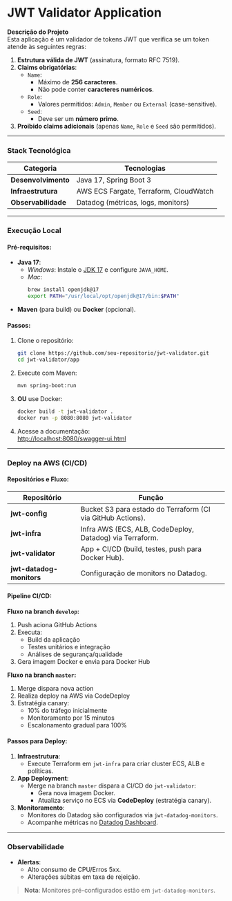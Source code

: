 # JWT Validator Application  


**Descrição do Projeto**  
Esta aplicação é um validador de tokens JWT que verifica se um token atende às seguintes regras:  
1. **Estrutura válida de JWT** (assinatura, formato RFC 7519).  
2. **Claims obrigatórias**:  
   - `Name`:  
     - Máximo de **256 caracteres**.  
     - Não pode conter **caracteres numéricos**.  
   - `Role`:  
     - Valores permitidos: `Admin`, `Member` ou `External` (case-sensitive).  
   - `Seed`:  
     - Deve ser um **número primo**.  
3. **Proibido claims adicionais** (apenas `Name`, `Role` e `Seed` são permitidos).  

---

### Stack Tecnológica  
| Categoria         | Tecnologias                          |  
|-------------------|--------------------------------------|  
| **Desenvolvimento** | Java 17, Spring Boot 3               |  
| **Infraestrutura**  | AWS ECS Fargate, Terraform, CloudWatch |  
| **Observabilidade**| Datadog (métricas, logs, monitors)   |  

---

### Execução Local  
#### Pré-requisitos:  
- **Java 17**:  
  - *Windows*: Instale o [JDK 17](https://www.oracle.com/java/technologies/downloads/#java17) e configure `JAVA_HOME`.  
  - *Mac*:  
    ```bash  
    brew install openjdk@17  
    export PATH="/usr/local/opt/openjdk@17/bin:$PATH"  
    ```  
- **Maven** (para build) ou **Docker** (opcional).  

#### Passos:  
1. Clone o repositório:  
   ```bash  
   git clone https://github.com/seu-repositorio/jwt-validator.git  
   cd jwt-validator/app  
   ```  
2. Execute com Maven:  
   ```bash  
   mvn spring-boot:run  
   ```  
3. **OU** use Docker:  
   ```bash  
   docker build -t jwt-validator .  
   docker run -p 8080:8080 jwt-validator  
   ```  
4. Acesse a documentação:  
   [http://localhost:8080/swagger-ui.html](http://localhost:8080/swagger-ui.html)  

---



### Deploy na AWS (CI/CD)  

#### Repositórios e Fluxo:  
| Repositório       | Função                                  |  
|-------------------|-----------------------------------------|  
| **jwt-config**    | Bucket S3 para estado do Terraform (CI via GitHub Actions). |  
| **jwt-infra**     | Infra AWS (ECS, ALB, CodeDeploy, Datadog) via Terraform. |  
| **jwt-validator** | App + CI/CD (build, testes, push para Docker Hub). |  
| **jwt-datadog-monitors** | Configuração de monitors no Datadog. |  

#### Pipeline CI/CD:  
**Fluxo na branch `develop`:**  
1. Push aciona GitHub Actions  
2. Executa:  
   - Build da aplicação  
   - Testes unitários e integração  
   - Análises de segurança/qualidade  
3. Gera imagem Docker e envia para Docker Hub  

**Fluxo na branch `master`:**  
1. Merge dispara nova action  
2. Realiza deploy na AWS via CodeDeploy  
3. Estratégia canary:  
   - 10% do tráfego inicialmente  
   - Monitoramento por 15 minutos  
   - Escalonamento gradual para 100%  
#### Passos para Deploy:  
1. **Infraestrutura**:  
   - Execute Terraform em `jwt-infra` para criar cluster ECS, ALB e políticas.  
2. **App Deployment**:  
   - Merge na branch `master` dispara a CI/CD do `jwt-validator`:  
     - Gera nova imagem Docker.  
     - Atualiza serviço no ECS via **CodeDeploy** (estratégia canary).  
3. **Monitoramento**:  
   - Monitores do Datadog são configurados via `jwt-datadog-monitors`.  
   - Acompanhe métricas no [Datadog Dashboard](https://app.datadoghq.com).  

---

### Observabilidade  
- **Alertas**:  
  - Alto consumo de CPU/Erros 5xx.  
  - Alterações súbitas em taxa de rejeição.

> **Nota**: Monitores pré-configurados estão em `jwt-datadog-monitors`.  

